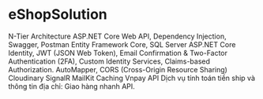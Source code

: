 # eShopSolution
N-Tier Architecture
ASP.NET Core Web API, Dependency Injection, Swagger, Postman
Entity Framework Core, SQL Server
ASP.NET Core Identity, JWT (JSON Web Token), Email Confirmation & Two-Factor Authentication (2FA), Custom Identity Services, Claims-based Authorization.
AutoMapper,
CORS (Cross-Origin Resource Sharing)
Cloudinary
SignalR
MailKit
Caching
Vnpay API
Dịch vụ tính toán tiền ship và thông tin địa chỉ:
Giao hàng nhanh API.
